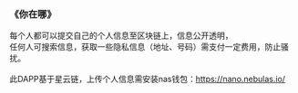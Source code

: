 <h3>《你在哪》</h3>
每个人都可以提交自己的个人信息至区块链上，信息公开透明，
<br/>任何人可搜索信息，获取一些隐私信息（地址、号码）需支付一定费用，防止骚扰。

<br>
<br>
此DAPP基于星云链，上传个人信息需安装nas钱包：<a href="https://nano.nebulas.io">https://nano.nebulas.io/</a>

